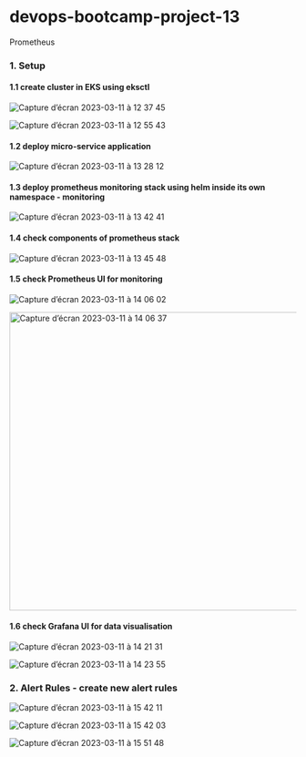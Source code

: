 # devops-bootcamp-project-13
Prometheus

### 1. Setup

#### 1.1 create cluster in EKS using eksctl

![Capture d’écran 2023-03-11 à 12 37 45](https://user-images.githubusercontent.com/62488871/224486693-e2027ab8-2922-426f-ae94-3b5be6b63f7b.png)

![Capture d’écran 2023-03-11 à 12 55 43](https://user-images.githubusercontent.com/62488871/224486707-aa8ed4df-9ebe-4dd0-afea-1596ee339aec.png)

#### 1.2 deploy micro-service application

![Capture d’écran 2023-03-11 à 13 28 12](https://user-images.githubusercontent.com/62488871/224486734-ccf955da-e80a-45fc-ad04-48fa268e15d5.png)

#### 1.3 deploy prometheus monitoring stack using helm inside its own namespace - monitoring

![Capture d’écran 2023-03-11 à 13 42 41](https://user-images.githubusercontent.com/62488871/224486742-8e0566b3-0b6d-4d51-ba82-d092cde1bb78.png)

#### 1.4 check components of prometheus stack

![Capture d’écran 2023-03-11 à 13 45 48](https://user-images.githubusercontent.com/62488871/224486758-39d42e6f-252f-4391-8d64-5691523f030c.png)

#### 1.5 check Prometheus UI for monitoring

![Capture d’écran 2023-03-11 à 14 06 02](https://user-images.githubusercontent.com/62488871/224486785-2e1a91ee-4bf5-4c9f-9968-e038b2785ffa.png)

<img width="524" alt="Capture d’écran 2023-03-11 à 14 06 37" src="https://user-images.githubusercontent.com/62488871/224486786-ad92a55c-7a68-474a-8c7a-5812ace3ef9a.png">

#### 1.6 check Grafana UI for data visualisation

![Capture d’écran 2023-03-11 à 14 21 31](https://user-images.githubusercontent.com/62488871/224489207-6f4a7019-8775-4e72-98eb-d943e3ba0a2d.png)

![Capture d’écran 2023-03-11 à 14 23 55](https://user-images.githubusercontent.com/62488871/224489208-6a525033-1fa8-4b4f-983f-f29aeb9f166d.png)

### 2. Alert Rules - create new alert rules

![Capture d’écran 2023-03-11 à 15 42 11](https://user-images.githubusercontent.com/62488871/224491881-83bf08c9-baf8-4a4f-a6d0-127988f98c2e.png)

![Capture d’écran 2023-03-11 à 15 42 03](https://user-images.githubusercontent.com/62488871/224491886-56196442-9778-48c3-8735-f9fda36aaf3e.png)

![Capture d’écran 2023-03-11 à 15 51 48](https://user-images.githubusercontent.com/62488871/224491891-b64e724e-a1b2-4b71-9160-e52a12bdd224.png)
